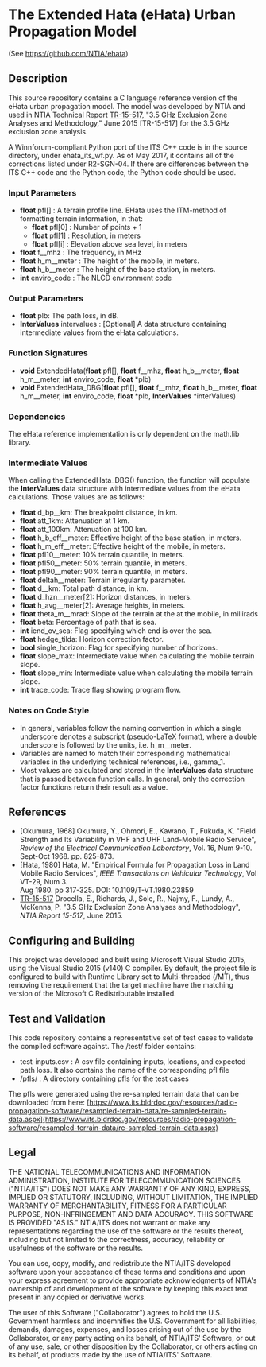 # The Extended Hata (eHata) Urban Propagation Model

(See https://github.com/NTIA/ehata)

## Description

This source repository contains a C language reference version of the eHata 
urban propagation model.  The model was developed by NTIA and used in NTIA 
Technical Report [TR-15-517](https://www.its.bldrdoc.gov/publications/2805.aspx), 
"3.5 GHz Exclusion Zone Analyses and Methodology," June 2015 
[TR-15-517] for the 3.5 GHz exclusion zone analysis.

A Winnforum-compliant Python port of the ITS C++ code is in the source
directory, under ehata_its_wf.py. As of May 2017, it contains all of the
corrections listed under R2-SGN-04. If there are differences between
the ITS C++ code and the Python code, the Python code should be used.

### Input Parameters

* **float** pfl[] : A terrain profile line.  EHata uses the ITM-method of formatting
terrain information, in that:
  * **float** pfl[0] : Number of points + 1
  * **float** pfl[1] : Resolution, in meters
  * **float** pfl[i] : Elevation above sea level, in meters
* **float** f__mhz : The frequency, in MHz
* **float** h_m__meter : The height of the mobile, in meters.
* **float** h_b__meter : The height of the base station, in meters.
* **int** enviro_code : The NLCD environment code

### Output Parameters
* **float** plb: The path loss, in dB.
* **InterValues** intervalues : [Optional] A data structure containing intermediate 
values from the eHata calculations.

### Function Signatures
* **void** ExtendedHata(**float** pfl[], **float** f__mhz, **float** h_b__meter, 
**float** h_m__meter, **int** enviro_code, **float** *plb)
* **void** ExtendedHata_DBG(**float** pfl[], **float** f__mhz, **float** h_b__meter, 
**float** h_m__meter, **int** enviro_code, **float** *plb, 
**InterValues** *interValues)

### Dependencies

The eHata reference implementation is only dependent on the math.lib library.

### Intermediate Values
When calling the ExtendedHata_DBG() function, the function will populate the 
**InterValues** data structure with intermediate values from the eHata 
calculations.  Those values are as follows:

* **float** d_bp__km: The breakpoint distance, in km.
* **float** att_1km: Attenuation at 1 km.
* **float** att_100km: Attenuation at 100 km.
* **float** h_b_eff__meter: Effective height of the base station, in meters.
* **float** h_m_eff__meter: Effective height of the mobile, in meters.
* **float** pfl10__meter: 10% terrain quantile, in meters.
* **float** pfl50__meter: 50% terrain quantile, in meters.
* **float** pfl90__meter: 90% terrain quantile, in meters.
* **float** deltah__meter: Terrain irregularity parameter.
* **float** d__km: Total path distance, in km.
* **float** d_hzn__meter[2]: Horizon distances, in meters.
* **float** h_avg__meter[2]: Average heights, in meters.
* **float** theta_m__mrad: Slope of the terrain at the at the mobile, in millirads
* **float** beta: Percentage of path that is sea.
* **int** iend_ov_sea: Flag specifying which end is over the sea.
* **float** hedge_tilda: Horizon correction factor.
* **bool** single_horizon: Flag for specifying number of horizons.
* **float** slope_max: Intermediate value when calculating the mobile terrain slope.
* **float** slope_min: Intermediate value when calculating the mobile terrain slope.
* **int** trace_code: Trace flag showing program flow.

### Notes on Code Style

* In general, variables follow the naming convention in which a single underscore
denotes a subscript (pseudo-LaTeX format), where a double underscore is followed
by the units, i.e. h_m__meter.
* Variables are named to match their corresponding mathematical variables 
in the underlying technical references, i.e., gamma_1.
* Most values are calculated and stored in the **InterValues** data structure
that is passed between function calls.  In general, only the correction factor
functions return their result as a value.

## References

* [Okumura, 1968] Okumura, Y., Ohmori, E., Kawano, T., Fukuda, K.  "Field Strength 
and Its Variability in VHF and UHF Land-Mobile Radio Service", 
_Review of the Electrical Communication Laboratory_, Vol. 16, Num 9-10. 
Sept-Oct 1968. pp. 825-873.
* [Hata, 1980] Hata, M. "Empirical Formula for Propagation Loss in Land Mobile 
Radio Services", _IEEE Transactions on Vehicular Technology_, Vol VT-29, Num 3.  
Aug 1980.  pp 317-325.  DOI: 10.1109/T-VT.1980.23859
* [TR-15-517](https://www.its.bldrdoc.gov/publications/2805.aspx) Drocella, 
E., Richards, J., Sole, R., Najmy, F., Lundy, A., McKenna, P. "3.5 
GHz Exclusion Zone Analyses and Methodology", _NTIA Report 15-517_, June 2015.

## Configuring and Building

This project was developed and built using Microsoft Visual Studio
2015, using the Visual Studio 2015 (v140) C compiler.  By default, the
project file is configured to build with Runtime Library set to 
Multi-threaded (/MT), thus removing the requirement that the target machine
have the matching version of the Microsoft C Redistributable installed.

## Test and Validation

This code repository contains a representative set of test cases to validate
the compiled software against.  The /test/ folder contains:

* test-inputs.csv : A csv file containing inputs, locations, and expected
path loss.  It also contains the name of the corresponding pfl file
* /pfls/ : A directory containing pfls for the test cases

The pfls were generated using the re-sampled terrain data that can be
downloaded from here: [https://www.its.bldrdoc.gov/resources/radio-propagation-software/resampled-terrain-data/re-sampled-terrain-data.aspx](https://www.its.bldrdoc.gov/resources/radio-propagation-software/resampled-terrain-data/re-sampled-terrain-data.aspx)

## Legal

THE NATIONAL TELECOMMUNICATIONS AND INFORMATION ADMINISTRATION, INSTITUTE FOR 
TELECOMMUNICATION SCIENCES ("NTIA/ITS") DOES NOT MAKE ANY WARRANTY OF ANY KIND, 
EXPRESS, IMPLIED OR STATUTORY, INCLUDING, WITHOUT LIMITATION, THE IMPLIED WARRANTY 
OF MERCHANTABILITY, FITNESS FOR A PARTICULAR PURPOSE, NON-INFRINGEMENT AND DATA 
ACCURACY. THIS SOFTWARE IS PROVIDED "AS IS."  NTIA/ITS does not warrant or make 
any representations regarding the use of the software or the results thereof, 
including but not limited to the correctness, accuracy, reliability or 
usefulness of the software or the results.

You can use, copy, modify, and redistribute the NTIA/ITS developed software upon 
your acceptance of these terms and conditions and upon your express agreement to 
provide appropriate acknowledgments of NTIA's ownership of and development of the 
software by keeping this exact text present in any copied or derivative works.

The user of this Software ("Collaborator") agrees to hold the U.S. Government 
harmless and indemnifies the U.S. Government for all liabilities, demands, damages, 
expenses, and losses arising out of the use by the Collaborator, or any party 
acting on its behalf, of NTIA/ITS' Software, or out of any use, sale, or other 
disposition by the Collaborator, or others acting on its behalf, of products made 
by the use of NTIA/ITS' Software.

